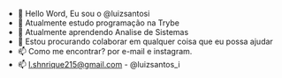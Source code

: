 
- 👋 Hello Word, Eu sou o @luizsantosi
- 👀 Atualmente estudo programação na Trybe 
- 🌱 Atualmente aprendendo Analise de Sistemas
- 💞️ Estou procurando colaborar em qualquer coisa que eu possa ajudar
- 📫 Como me encontrar? por e-mail e instagram. 
- 📫 l.shnrique215@gmail.com - @luizsantos_i


<!---
luizsantosi/luizsantosi is a ✨ special ✨ repository because its `README.md` (this file) appears on your GitHub profile.
You can click the Preview link to take a look at your changes.
--->
